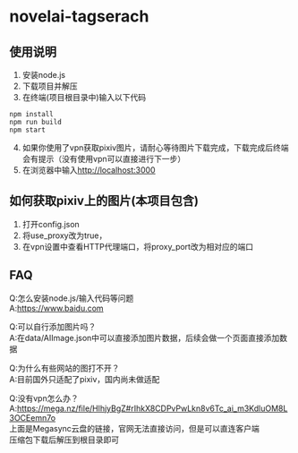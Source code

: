 # novelai-tagserach

## 使用说明
1. 安装node.js
2. 下载项目并解压
3. 在终端(项目根目录中)输入以下代码
```
npm install
npm run build
npm start
```
4. 如果你使用了vpn获取pixiv图片，请耐心等待图片下载完成，下载完成后终端会有提示（没有使用vpn可以直接进行下一步）
5. 在浏览器中输入<http://localhost:3000>

## 如何获取pixiv上的图片(本项目包含)
1. 打开config.json
2. 将use_proxy改为true，
3. 在vpn设置中查看HTTP代理端口，将proxy_port改为相对应的端口

## FAQ
Q:怎么安装node.js/输入代码等问题  
A:<https://www.baidu.com>  
  
Q:可以自行添加图片吗？  
A:在data/AIImage.json中可以直接添加图片数据，后续会做一个页面直接添加数据  
  
Q:为什么有些网站的图打不开？  
A:目前国外只适配了pixiv，国内尚未做适配  
  
Q:没有vpn怎么办？  
A:<https://mega.nz/file/HlhjyBgZ#rIhkX8CDPvPwLkn8v6Tc_ai_m3KdluOM8L3OCEemn7o>  
上面是Megasync云盘的链接，官网无法直接访问，但是可以直连客户端  
压缩包下载后解压到根目录即可